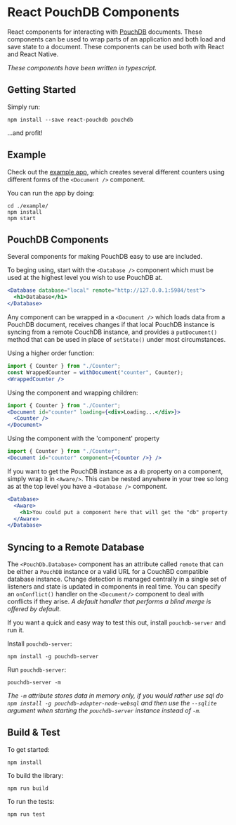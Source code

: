 # React PouchDB Components

React components for interacting with [PouchDB](https://pouchdb.com) documents.  These components can be used to wrap parts of an application and both load and save state to a document.  These components can be used both with React and React Native.

*These components have been written in typescript.*

## Getting Started

Simply run:

```shell
npm install --save react-pouchdb pouchdb
```

...and profit!

## Example

Check out the [example app](./example/), which creates several different counters using different forms of the `<Document />` component.

You can run the app by doing:

```shell
cd ./example/
npm install
npm start
```

## PouchDB Components

Several components for making PouchDB easy to use are included.

To beging using, start with the `<Database />` component which must be used at the highest level you wish to use PouchDB at.

```jsx
<Database database="local" remote="http://127.0.0.1:5984/test">
  <h1>Database</h1>
</Database>
```

Any component can be wrapped in a `<Document />` which loads data from a PouchDB document, receives changes if that local PouchDB instance is syncing from a remote CouchDB instance, and provides a `putDocument()` method that can be used in place of `setState()` under most circumstances.

Using a higher order function:
```jsx
import { Counter } from "./Counter";
const WrappedCounter = withDocument("counter", Counter);
<WrappedCounter />
```

Using the component and wrapping children:
```jsx
import { Counter } from "./Counter";
<Document id="counter" loading={<div>Loading...</div>}>
  <Counter />
</Document>
```

Using the component with the 'component' property
```jsx
import { Counter } from "./Counter";
<Document id="counter" component={<Counter />} />
```

If you want to get the PouchDB instance as a `db` property on a component, simply wrap it in `<Aware/>`.  This can be nested anywhere in your tree so long as at the top level you have a `<Database />` component.

```jsx
<Database>
  <Aware>
    <h1>You could put a component here that will get the "db" property.</h1>
  </Aware>
</Database>
```

## Syncing to a Remote Database

The `<PouchDb.Database>` component has an attribute called `remote` that can be either a `PouchDB` instance or a valid URL for a CouchBD compatible database instance.  Change detection is managed centrally in a single set of listeners and state is updated in components in real time. You can specify an `onConflict()` handler on the `<Document/>` component to deal with conflicts if they arise. *A default handler that performs a blind merge is offered by default.*

If you want a quick and easy way to test this out, install `pouchdb-server` and run it.

Install `pouchdb-server`:

```shell
npm install -g pouchdb-server
```

Run `pouchdb-server`:
```shell
pouchdb-server -m
```
_The `-m` attribute stores data in memory only, if you would rather use sql do `npm install -g pouchdb-adapter-node-websql` and then use the `--sqlite` argument when starting the `pouchdb-server` instance instead of `-m`._


## Build & Test

To get started:
```shell
npm install
```

To build the library:
```shell
npm run build
```

To run the tests:
```shell
npm run test
```
